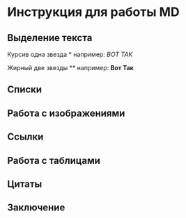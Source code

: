 # Инструкция для работы MD

## Выделение текста

Курсив одна звезда * например: *ВОТ ТАК*

Жирный две звезды ** например: **Вот Так**

## Списки

## Работа с изображениями

## Ссылки

## Работа с таблицами

## Цитаты

## Заключение